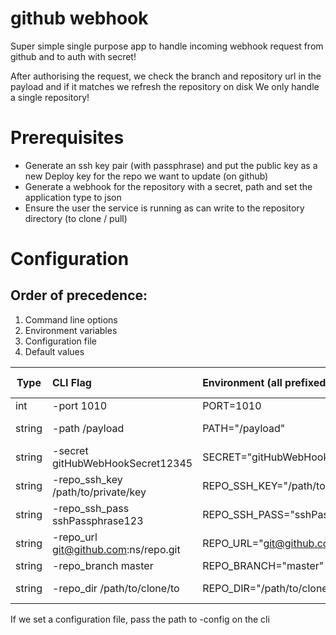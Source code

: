 # github webhook

Super simple single purpose app to handle incoming webhook request from github
and to auth with secret!

After authorising the request, we check the branch and repository url in the payload and if it matches we refresh the repository on disk
We only handle a single repository!


# Prerequisites

- Generate an ssh key pair (with passphrase) and put the public key as a new Deploy key for the repo we want to update (on github)
- Generate a webhook for the repository with a secret, path and set the application type to json
- Ensure the user the service is running as can write to the repository directory (to clone / pull)

# Configuration

## Order of precedence:

1. Command line options
2. Environment variables
3. Configuration file
4. Default values

| Type   | CLI Flag                             | Environment (all prefixed with `GHW_`)  | File         | Default Value    | Notes              |
| ------ | :----------------------------------- |:--------------------------------------- |:------------ |:-----------------|:-------------------|
| int    | -port 1010                           | PORT=1010                               | port 1010    | 4567             | TCP port to listen |
| string | -path /payload                       | PATH="/payload"                         | payload /payload | /payload | URI path, e.g. https://domain.com/payload |
| string | -secret gitHubWebHookSecret12345     | SECRET="gitHubWebHookSecret12345"       | secret gitHubWebHookSecret12345     |       | webhook secret set on github |
| string | -repo_ssh_key /path/to/private/key   | REPO_SSH_KEY="/path/to/private/key"     | repo_ssh_key /path/to/private/key   |       | path to ssh private key (deploy key) |
| string | -repo_ssh_pass sshPassphrase123      | REPO_SSH_PASS="sshPassphrase123"        | repo_ssh_pass sshPassphrase123      |       | passphrase to ssh key |
| string | -repo_url git@github.com:ns/repo.git | REPO_URL="git@github.com:ns/repo.git"   | repo_url git@github.com:ns/repo.git |       | git url (ssh, not http) |
| string | -repo_branch master                  | REPO_BRANCH="master"                    | repo_branch master                  | master| branch to clone / update |
| string | -repo_dir /path/to/clone/to          | REPO_DIR="/path/to/clone/to"            | repo_dir /path/to/clone/to          |       | local directory to clone repository to |

If we set a configuration file, pass the path to -config on the cli

